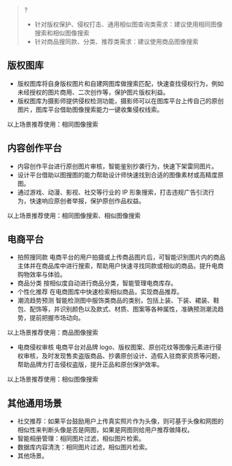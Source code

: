 >?
>- 针对版权保护、侵权打击、通用相似图查询类需求：建议使用相同图像搜索和相似图像搜索
>- 针对商品搜同款、分类、推荐类需求：建议使用商品图像搜索

## 版权图库
- 版权图库将自身版权图片和自建网图库做搜索匹配，快速查找侵权行为，例如未经授权的图片商用、二次创作等，保护图片版权利益。
- 版权图库为摄影师提供侵权检测功能，摄影师可以在图库平台上传自己的原创图片，图库平台借助图像搜索能力一键收集侵权线索。

以上场景推荐使用：相同图像搜索

## 内容创作平台
- 内容创作平台进行原创图片审核，智能鉴别抄袭行为，快速下架雷同图片。
- 设计平台借助以图搜图的能力帮助设计师快速找到合适的图像素材或高精度原图。
- 通过游戏、动漫、影视、社交等行业的 IP 形象搜索，打击违规广告引流行为，快速响应原创者举报，保护原创作品权益。

以上场景推荐使用：相同图像搜索、相似图像搜索

## 电商平台
- 拍照搜同款
电商平台的用户拍摄或上传商品图片后，可智能识别图片内的商品主体并在商品库中进行搜索，帮助用户快速寻找同款或相似的商品，提升电商购物效率与体验。
- 商品分类
按相似度自动进行商品分类，智能管理电商库存。
- 个性化推荐
在电商图库中快速检索相似商品，实现商品推荐。
- 潮流趋势预测
智能检测图中服饰类商品的类别，包括上装、下装、裙装、鞋包、配饰等，并识别颜色以及款式、材质、图案等各种属性，准确预测潮流趋势，提前把握市场动向。

以上场景推荐使用：商品图像搜索

- 电商侵权审核
电商平台对品牌 logo、版权图案、原创花纹等图像元素进行侵权审核，及时发现售卖盗版商品、抄袭原创设计、造假入驻商家资质等问题，帮助品牌方打击侵权盗版，提升正品和原创保护效率。

以上场景推荐使用：相似图像搜索

## 其他通用场景
- 社交推荐：如果平台鼓励用户上传真实照片作为头像，则可基于头像和网图的相似性来判断头像是否是网图，如果是网图则给用户推荐做降权。
- 智能相册管理：相同图片过滤，相似图片检索。
- 数据库内容清洗：相同图片过滤，相似图片检索。
- 其他场景。
